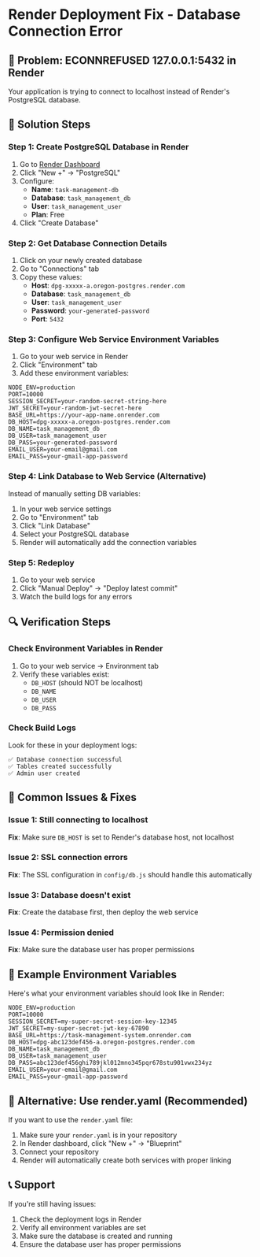 # Render Deployment Fix - Database Connection Error

## 🚨 Problem: ECONNREFUSED 127.0.0.1:5432 in Render

Your application is trying to connect to localhost instead of Render's PostgreSQL database.

## 🔧 Solution Steps

### Step 1: Create PostgreSQL Database in Render

1. Go to [Render Dashboard](https://dashboard.render.com/)
2. Click "New +" → "PostgreSQL"
3. Configure:
   - **Name**: `task-management-db`
   - **Database**: `task_management_db`
   - **User**: `task_management_user`
   - **Plan**: Free
4. Click "Create Database"

### Step 2: Get Database Connection Details

1. Click on your newly created database
2. Go to "Connections" tab
3. Copy these values:
   - **Host**: `dpg-xxxxx-a.oregon-postgres.render.com`
   - **Database**: `task_management_db`
   - **User**: `task_management_user`
   - **Password**: `your-generated-password`
   - **Port**: `5432`

### Step 3: Configure Web Service Environment Variables

1. Go to your web service in Render
2. Click "Environment" tab
3. Add these environment variables:

```
NODE_ENV=production
PORT=10000
SESSION_SECRET=your-random-secret-string-here
JWT_SECRET=your-random-jwt-secret-here
BASE_URL=https://your-app-name.onrender.com
DB_HOST=dpg-xxxxx-a.oregon-postgres.render.com
DB_NAME=task_management_db
DB_USER=task_management_user
DB_PASS=your-generated-password
EMAIL_USER=your-email@gmail.com
EMAIL_PASS=your-gmail-app-password
```

### Step 4: Link Database to Web Service (Alternative)

Instead of manually setting DB variables:

1. In your web service settings
2. Go to "Environment" tab
3. Click "Link Database"
4. Select your PostgreSQL database
5. Render will automatically add the connection variables

### Step 5: Redeploy

1. Go to your web service
2. Click "Manual Deploy" → "Deploy latest commit"
3. Watch the build logs for any errors

## 🔍 Verification Steps

### Check Environment Variables in Render

1. Go to your web service → Environment tab
2. Verify these variables exist:
   - `DB_HOST` (should NOT be localhost)
   - `DB_NAME`
   - `DB_USER`
   - `DB_PASS`

### Check Build Logs

Look for these in your deployment logs:
```
✅ Database connection successful
✅ Tables created successfully
✅ Admin user created
```

## 🚨 Common Issues & Fixes

### Issue 1: Still connecting to localhost
**Fix**: Make sure `DB_HOST` is set to Render's database host, not localhost

### Issue 2: SSL connection errors
**Fix**: The SSL configuration in `config/db.js` should handle this automatically

### Issue 3: Database doesn't exist
**Fix**: Create the database first, then deploy the web service

### Issue 4: Permission denied
**Fix**: Make sure the database user has proper permissions

## 📝 Example Environment Variables

Here's what your environment variables should look like in Render:

```
NODE_ENV=production
PORT=10000
SESSION_SECRET=my-super-secret-session-key-12345
JWT_SECRET=my-super-secret-jwt-key-67890
BASE_URL=https://task-management-system.onrender.com
DB_HOST=dpg-abc123def456-a.oregon-postgres.render.com
DB_NAME=task_management_db
DB_USER=task_management_user
DB_PASS=abc123def456ghi789jkl012mno345pqr678stu901vwx234yz
EMAIL_USER=your-email@gmail.com
EMAIL_PASS=your-gmail-app-password
```

## 🔧 Alternative: Use render.yaml (Recommended)

If you want to use the `render.yaml` file:

1. Make sure your `render.yaml` is in your repository
2. In Render dashboard, click "New +" → "Blueprint"
3. Connect your repository
4. Render will automatically create both services with proper linking

## 📞 Support

If you're still having issues:
1. Check the deployment logs in Render
2. Verify all environment variables are set
3. Make sure the database is created and running
4. Ensure the database user has proper permissions 